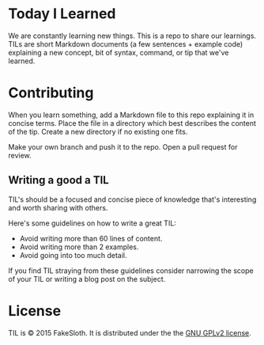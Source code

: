 # Today I Learned

We are constantly learning new things. This is a repo to share our learnings.
TILs are short Markdown documents (a few sentences + example code) explaining a
new concept, bit of syntax, command, or tip that we've learned.

# Contributing

When you learn something, add a Markdown file to this repo explaining it in 
concise terms. Place the file in a directory which best describes the content 
of the tip. Create a new directory if no existing one fits.

Make your own branch and push it to the repo. Open a pull request for review.

## Writing a good a TIL

TIL's should be a focused and concise piece of knowledge that's interesting and
worth sharing with others.

Here's some guidelines on how to write a great TIL:

* Avoid writing more than 60 lines of content.
* Avoid writing more than 2 examples.
* Avoid going into too much detail.

If you find TIL straying from these guidelines consider narrowing the scope of
your TIL or writing a blog post on the subject.

# License

TIL is © 2015 FakeSloth.
It is distributed under the the [GNU GPLv2 license](LICENSE).
